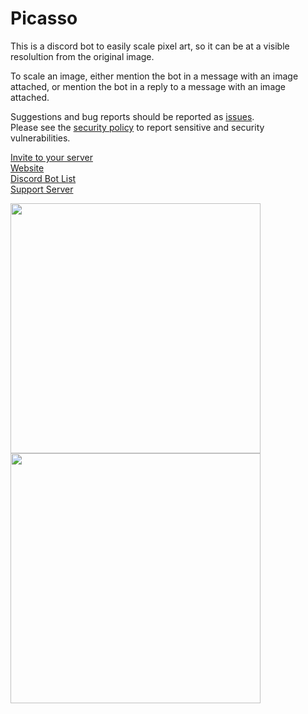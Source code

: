 # Picasso

This is a discord bot to easily scale pixel art, so it can be at a visible resolultion from the original image.

To scale an image, either mention the bot in a message with an image attached, or mention the bot in a reply to a message with an image attached.

Suggestions and bug reports should be reported as [issues](https://github.com/Beatso/Picasso/issues/new).  
Please see the [security policy](https://github.com/Beatso/Picasso/security/policy) to report sensitive and security vulnerabilities.

[Invite to your server](https://discord.com/oauth2/authorize?client_id=782381167134900234&scope=bot&permissions=35840)  
[Website](https://www.beatso.tk/project/picasso/)  
[Discord Bot List](https://top.gg/bot/763842999573544981)  
[Support Server](https://www.beatso.tk/discord)

<img width="400" src="https://www.beatso.tk/project/picasso/reply.gif"> <img width="400" src="https://www.beatso.tk/project/picasso/direct.gif">
